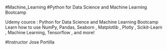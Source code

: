 #Machine_Learning
#Python for Data Science and Machine Learning Bootcamp

Udemy cource : Python for Data Science and Machine Learning Bootcamp Learn how to use NumPy, Pandas, Seaborn , Matplotlib , Plotly , Scikit-Learn , Machine Learning, Tensorflow , and more!

#Instructor Jose Portilla
